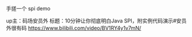 手搓一个 spi demo

up主：码场安员外
标题：10分钟让你彻底明白Java SPI，附实例代码演示#安员外很有码
https://www.bilibili.com/video/BV1RY4y1v7mN/
